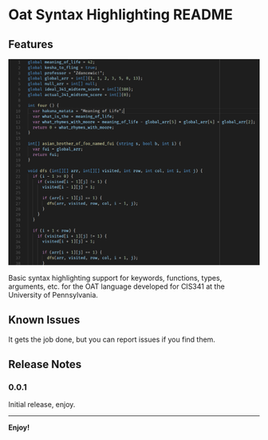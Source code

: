 # Oat Syntax Highlighting README

## Features

![screenshot](/syntax.png)

Basic syntax highlighting support for keywords, functions, types, arguments, etc. for the OAT language developed for CIS341 at the University of Pennsylvania.

## Known Issues

It gets the job done, but you can report issues if you find them.

## Release Notes

### 0.0.1

Initial release, enjoy.

-----------------------------------------------------------------------------------------------------------

**Enjoy!**
